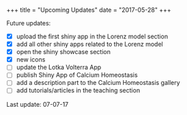 +++
  title = "Upcoming Updates"
  date = "2017-05-28"
+++

Future updates:

- [x] upload the first shiny app in the Lorenz model section
- [x] add all other shiny apps related to the Lorenz model
- [x] open the shiny showcase section
- [x] new icons
- [ ] update the Lotka Volterra App
- [ ] publish Shiny App of Calcium Homeostasis
- [ ] add a description part to the Calcium Homeostasis gallery
- [ ] add tutorials/articles in the teaching section 

Last update: 07-07-17